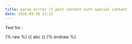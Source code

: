 ```yaml
---
title: parse errror if post content with special content
date: 2016-03-16 11:12
---
```


Test for :

{% raw %}
{{ abc }}
{% endraw %}

